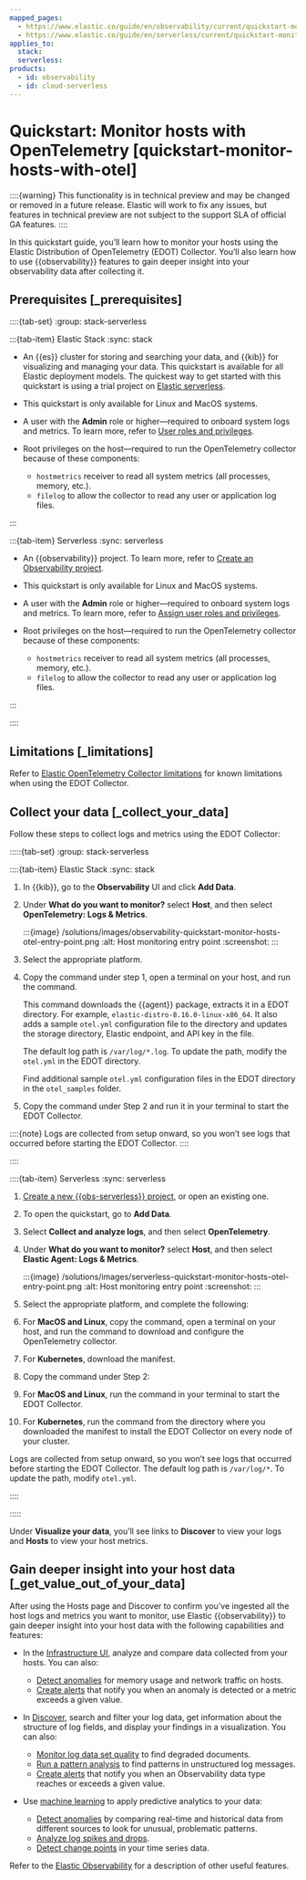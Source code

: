 ```yaml
---
mapped_pages:
  - https://www.elastic.co/guide/en/observability/current/quickstart-monitor-hosts-with-otel.html
  - https://www.elastic.co/guide/en/serverless/current/quickstart-monitor-hosts-with-otel.html
applies_to:
  stack:
  serverless:
products:
  - id: observability
  - id: cloud-serverless
---
```


# Quickstart: Monitor hosts with OpenTelemetry [quickstart-monitor-hosts-with-otel]

::::{warning}
This functionality is in technical preview and may be changed or removed in a future release. Elastic will work to fix any issues, but features in technical preview are not subject to the support SLA of official GA features.
::::


In this quickstart guide, you’ll learn how to monitor your hosts using the Elastic Distribution of OpenTelemetry (EDOT) Collector. You’ll also learn how to use {{observability}} features to gain deeper insight into your observability data after collecting it.


## Prerequisites [_prerequisites]

::::{tab-set}
:group: stack-serverless

:::{tab-item} Elastic Stack
:sync: stack

* An {{es}} cluster for storing and searching your data, and {{kib}} for visualizing and managing your data. This quickstart is available for all Elastic deployment models. The quickest way to get started with this quickstart is using a trial project on [Elastic serverless](https://docs.elastic.co/serverless/quickstart-monitor-hosts-with-otel.html).
* This quickstart is only available for Linux and MacOS systems.
* A user with the **Admin** role or higher—required to onboard system logs and metrics. To learn more, refer to [User roles and privileges](/deploy-manage/users-roles/cloud-organization/user-roles.md).
* Root privileges on the host—required to run the OpenTelemetry collector because of these components:

    * `hostmetrics` receiver to read all system metrics (all processes, memory, etc.).
    * `filelog` to allow the collector to read any user or application log files.

:::

:::{tab-item} Serverless
:sync: serverless

* An {{observability}} project. To learn more, refer to [Create an Observability project](/solutions/observability/get-started/create-an-observability-project.md).
* This quickstart is only available for Linux and MacOS systems.
* A user with the **Admin** role or higher—required to onboard system logs and metrics. To learn more, refer to [Assign user roles and privileges](/deploy-manage/users-roles/cloud-organization/user-roles.md#general-assign-user-roles).
* Root privileges on the host—required to run the OpenTelemetry collector because of these components:

    * `hostmetrics` receiver to read all system metrics (all processes, memory, etc.).
    * `filelog` to allow the collector to read any user or application log files.

:::

::::


## Limitations [_limitations]

Refer to [Elastic OpenTelemetry Collector limitations](https://github.com/elastic/opentelemetry/blob/main/docs/EDOT-collector/edot-collector-limitations.md) for known limitations when using the EDOT Collector.


## Collect your data [_collect_your_data]

Follow these steps to collect logs and metrics using the EDOT Collector:

:::::{tab-set}
:group: stack-serverless

::::{tab-item} Elastic Stack
:sync: stack

1. In {{kib}}, go to the **Observability** UI and click **Add Data**.
2. Under **What do you want to monitor?** select **Host**, and then select **OpenTelemetry: Logs & Metrics**.

    :::{image} /solutions/images/observability-quickstart-monitor-hosts-otel-entry-point.png
    :alt: Host monitoring entry point
    :screenshot:
    :::

3. Select the appropriate platform.
4. Copy the command under step 1, open a terminal on your host, and run the command.

    This command downloads the {{agent}} package, extracts it in a EDOT directory. For example, `elastic-distro-8.16.0-linux-x86_64`. It also adds a sample `otel.yml` configuration file to the directory and updates the storage directory, Elastic endpoint, and API key in the file.

    The default log path is `/var/log/*.log`. To update the path, modify the `otel.yml` in the EDOT directory.

    Find additional sample `otel.yml` configuration files in the EDOT directory in the `otel_samples` folder.

5. Copy the command under Step 2 and run it in your terminal to start the EDOT Collector.

::::{note}
Logs are collected from setup onward, so you won’t see logs that occurred before starting the EDOT Collector.
::::

::::

::::{tab-item} Serverless
:sync: serverless

1. [Create a new {{obs-serverless}} project](/solutions/observability/get-started/create-an-observability-project.md), or open an existing one.
2. To open the quickstart, go to **Add Data**.
3. Select **Collect and analyze logs**, and then select **OpenTelemetry**.
4. Under **What do you want to monitor?** select **Host**, and then select **Elastic Agent: Logs & Metrics**.

    :::{image} /solutions/images/serverless-quickstart-monitor-hosts-otel-entry-point.png
    :alt: Host monitoring entry point
    :screenshot:
    :::

5. Select the appropriate platform, and complete the following:
6. For **MacOS and Linux**, copy the command, open a terminal on your host, and run the command to download and configure the OpenTelemetry collector.
7. For **Kubernetes**, download the manifest.
8. Copy the command under Step 2:
9. For **MacOS and Linux**, run the command in your terminal to start the EDOT Collector.
10. For **Kubernetes**, run the command from the directory where you downloaded the manifest to install the EDOT Collector on every node of your cluster.

Logs are collected from setup onward, so you won’t see logs that occurred before starting the EDOT Collector. The default log path is `/var/log/*`. To update the path, modify `otel.yml`.

::::

:::::


Under **Visualize your data**, you’ll see links to **Discover** to view your logs and **Hosts** to view your host metrics.


## Gain deeper insight into your host data  [_get_value_out_of_your_data]

After using the Hosts page and Discover to confirm you’ve ingested all the host logs and metrics you want to monitor, use Elastic {{observability}} to gain deeper insight into your host data with the following capabilities and features:

* In the [Infrastructure UI](/solutions/observability/infra-and-hosts/analyze-infrastructure-host-metrics.md), analyze and compare data collected from your hosts. You can also:

    * [Detect anomalies](/solutions/observability/infra-and-hosts/detect-metric-anomalies.md) for memory usage and network traffic on hosts.
    * [Create alerts](/solutions/observability/incident-management/create-manage-rules.md) that notify you when an anomaly is detected or a metric exceeds a given value.

* In [Discover](/solutions/observability/logs/discover-logs.md), search and filter your log data, get information about the structure of log fields, and display your findings in a visualization. You can also:

    * [Monitor log data set quality](/solutions/observability/data-set-quality-monitoring.md) to find degraded documents.
    * [Run a pattern analysis](/explore-analyze/machine-learning/machine-learning-in-kibana/xpack-ml-aiops.md#log-pattern-analysis) to find patterns in unstructured log messages.
    * [Create alerts](/solutions/observability/incident-management/create-manage-rules.md) that notify you when an Observability data type reaches or exceeds a given value.

* Use [machine learning](/explore-analyze/machine-learning/machine-learning-in-kibana.md) to apply predictive analytics to your data:

    * [Detect anomalies](/explore-analyze/machine-learning/anomaly-detection.md) by comparing real-time and historical data from different sources to look for unusual, problematic patterns.
    * [Analyze log spikes and drops](/explore-analyze/machine-learning/machine-learning-in-kibana/xpack-ml-aiops.md#log-rate-analysis).
    * [Detect change points](/explore-analyze/machine-learning/machine-learning-in-kibana/xpack-ml-aiops.md#change-point-detection) in your time series data.


Refer to the [Elastic Observability](/solutions/observability.md) for a description of other useful features.